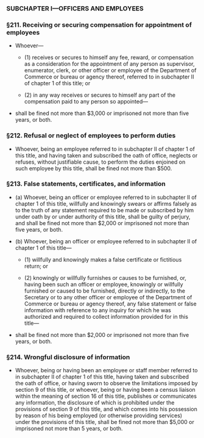 ### SUBCHAPTER I—OFFICERS AND EMPLOYEES

### §211. Receiving or securing compensation for appointment of employees
* Whoever—

  * (1) receives or secures to himself any fee, reward, or compensation as a consideration for the appointment of any person as supervisor, enumerator, clerk, or other officer or employee of the Department of Commerce or bureau or agency thereof, referred to in subchapter II of chapter 1 of this title; or

  * (2) in any way receives or secures to himself any part of the compensation paid to any person so appointed—


* shall be fined not more than $3,000 or imprisoned not more than five years, or both.

### §212. Refusal or neglect of employees to perform duties
* Whoever, being an employee referred to in subchapter II of chapter 1 of this title, and having taken and subscribed the oath of office, neglects or refuses, without justifiable cause, to perform the duties enjoined on such employee by this title, shall be fined not more than $500.

### §213. False statements, certificates, and information
* (a) Whoever, being an officer or employee referred to in subchapter II of chapter 1 of this title, willfully and knowingly swears or affirms falsely as to the truth of any statement required to be made or subscribed by him under oath by or under authority of this title, shall be guilty of perjury, and shall be fined not more than $2,000 or imprisoned not more than five years, or both.

* (b) Whoever, being an officer or employee referred to in subchapter II of chapter 1 of this title—

  * (1) willfully and knowingly makes a false certificate or fictitious return; or

  * (2) knowingly or willfully furnishes or causes to be furnished, or, having been such an officer or employee, knowingly or willfully furnished or caused to be furnished, directly or indirectly, to the Secretary or to any other officer or employee of the Department of Commerce or bureau or agency thereof, any false statement or false information with reference to any inquiry for which he was authorized and required to collect information provided for in this title—


* shall be fined not more than $2,000 or imprisoned not more than five years, or both.

### §214. Wrongful disclosure of information
* Whoever, being or having been an employee or staff member referred to in subchapter II of chapter 1 of this title, having taken and subscribed the oath of office, or having sworn to observe the limitations imposed by section 9 of this title, or whoever, being or having been a census liaison within the meaning of section 16 of this title, publishes or communicates any information, the disclosure of which is prohibited under the provisions of section 9 of this title, and which comes into his possession by reason of his being employed (or otherwise providing services) under the provisions of this title, shall be fined not more than $5,000 or imprisoned not more than 5 years, or both.
